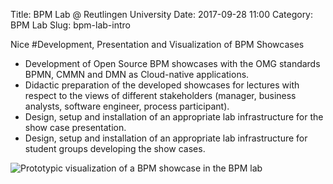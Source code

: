 Title: BPM Lab @ Reutlingen University
Date: 2017-09-28 11:00
Category: BPM Lab
Slug: bpm-lab-intro

Nice
#Development, Presentation and Visualization of BPM Showcases 
- Development of Open Source BPM showcases with the OMG standards BPMN, CMMN and DMN as Cloud-native applications.
- Didactic preparation of the developed showcases for lectures with respect to the views of different stakeholders (manager, business analysts, software engineer, process participant).
- Design, setup and installation of an appropriate lab infrastructure for the show case presentation.
- Design, setup and installation of an appropriate lab infrastructure for student groups developing the show cases.

![Prototypic visualization of a BPM showcase in the BPM lab]({filename}images/bpmlab.jpg "Prototypic BPM lab")
